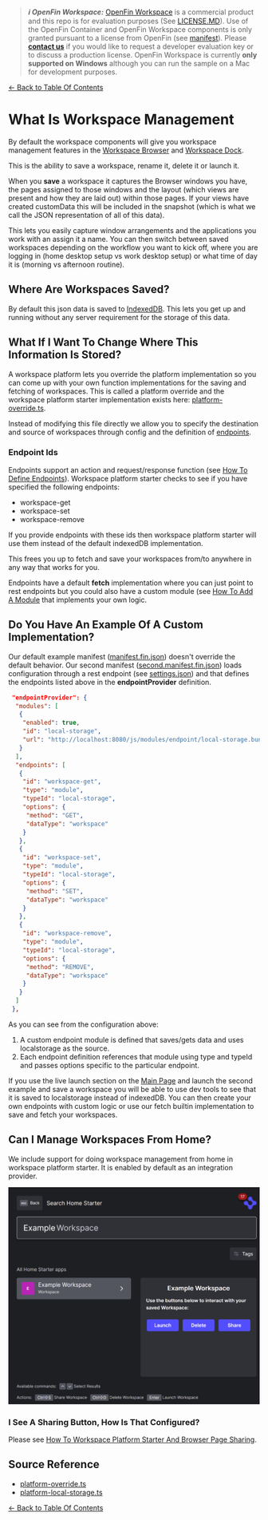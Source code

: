 > **_:information_source: OpenFin Workspace:_** [OpenFin Workspace](https://www.openfin.co/workspace/) is a commercial product and this repo is for evaluation purposes (See [LICENSE.MD](../LICENSE.MD)). Use of the OpenFin Container and OpenFin Workspace components is only granted pursuant to a license from OpenFin (see [manifest](../public/manifest.fin.json)). Please [**contact us**](https://www.openfin.co/workspace/poc/) if you would like to request a developer evaluation key or to discuss a production license.
> OpenFin Workspace is currently **only supported on Windows** although you can run the sample on a Mac for development purposes.

[<- Back to Table Of Contents](../README.md)

# What Is Workspace Management

By default the workspace components will give you workspace management features in the [Workspace Browser](./how-to-customize-browser.md) and [Workspace Dock](./how-to-customize-dock.md).

This is the ability to save a workspace, rename it, delete it or launch it.

When you **save** a workspace it captures the Browser windows you have, the pages assigned to those windows and the layout (which views are present and how they are laid out) within those pages. If your views have created customData this will be included in the snapshot (which is what we call the JSON representation of all of this data).

This lets you easily capture window arrangements and the applications you work with an assign it a name. You can then switch between saved workspaces depending on the workflow you want to kick off, where you are logging in (home desktop setup vs work desktop setup) or what time of day it is (morning vs afternoon routine).

## Where Are Workspaces Saved?

By default this json data is saved to [IndexedDB](https://developer.mozilla.org/en-US/docs/Web/API/IndexedDB_API). This lets you get up and running without any server requirement for the storage of this data.

## What If I Want To Change Where This Information Is Stored?

A workspace platform lets you override the platform implementation so you can come up with your own function implementations for the saving and fetching of workspaces. This is called a platform override and the workspace platform starter implementation exists here: [platform-override.ts](../client/src/framework/platform/platform-override.ts).

Instead of modifying this file directly we allow you to specify the destination and source of workspaces through config and the definition of [endpoints](./how-to-define-endpoints.md).

### Endpoint Ids

Endpoints support an action and request/response function (see [How To Define Endpoints](./how-to-define-endpoints.md)). Workspace platform starter checks to see if you have specified the following endpoints:

- workspace-get
- workspace-set
- workspace-remove

If you provide endpoints with these ids then workspace platform starter will use them instead of the default indexedDB implementation.

This frees you up to fetch and save your workspaces from/to anywhere in any way that works for you.

Endpoints have a default **fetch** implementation where you can just point to rest endpoints but you could also have a custom module (see [How To Add A Module](./how-to-add-a-module.md) that implements your own logic.

## Do You Have An Example Of A Custom Implementation?

Our default example manifest ([manifest.fin.json](../public/manifest.fin.json)) doesn't override the default behavior. Our second manifest ([second.manifest.fin.json](../public/second.manifest.fin.json)) loads configuration through a rest endpoint (see [settings.json](../public/settings.json)) and that defines the endpoints listed above in the **endpointProvider** definition.

```json
 "endpointProvider": {
  "modules": [
   {
    "enabled": true,
    "id": "local-storage",
    "url": "http://localhost:8080/js/modules/endpoint/local-storage.bundle.js"
   }
  ],
  "endpoints": [
   {
    "id": "workspace-get",
    "type": "module",
    "typeId": "local-storage",
    "options": {
     "method": "GET",
     "dataType": "workspace"
    }
   },
   {
    "id": "workspace-set",
    "type": "module",
    "typeId": "local-storage",
    "options": {
     "method": "SET",
     "dataType": "workspace"
    }
   },
   {
    "id": "workspace-remove",
    "type": "module",
    "typeId": "local-storage",
    "options": {
     "method": "REMOVE",
     "dataType": "workspace"
    }
   }
  ]
 },
```

As you can see from the configuration above:

1. A custom endpoint module is defined that saves/gets data and uses localstorage as the source.
2. Each endpoint definition references that module using type and typeId and passes options specific to the particular endpoint.

If you use the live launch section on the [Main Page](../README.md) and launch the second example and save a workspace you will be able to use dev tools to see that it is saved to localstorage instead of indexedDB. You can then create your own endpoints with custom logic or use our fetch builtin implementation to save and fetch your workspaces.

## Can I Manage Workspaces From Home?

We include support for doing workspace management from home in workspace platform starter. It is enabled by default as an integration provider.

![Home Workspace Management](./assets/home-workspace-management.png)

### I See A Sharing Button, How Is That Configured?

Please see [How To Workspace Platform Starter And Browser Page Sharing](./how-to-workspace-platform-starter-browser-page-sharing.md).

## Source Reference

- [platform-override.ts](../client/src/framework/platform/platform-override.ts)
- [platform-local-storage.ts](../client/src/modules/endpoint/local-storage/platform-local-storage.ts)

[<- Back to Table Of Contents](../README.md)
